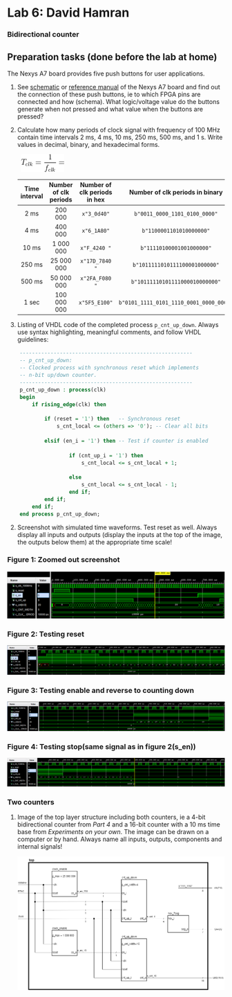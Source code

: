 # Lab 6: David Hamran

### Bidirectional counter

## Preparation tasks (done before the lab at home)

The Nexys A7 board provides five push buttons for user applications.

1. See [schematic](https://github.com/tomas-fryza/digital-electronics-1/blob/master/Docs/nexys-a7-sch.pdf) or [reference manual](https://reference.digilentinc.com/reference/programmable-logic/nexys-a7/reference-manual) of the Nexys A7 board and find out the connection of these push buttons, ie to which FPGA pins are connected and how (schema). What logic/voltage value do the buttons generate when not pressed and what value when the buttons are pressed?

2. Calculate how many periods of clock signal with frequency of 100&nbsp;MHz contain time intervals 2&nbsp;ms, 4&nbsp;ms, 10&nbsp;ms, 250&nbsp;ms, 500&nbsp;ms, and 1&nbsp;s. Write values in decimal, binary, and hexadecimal forms.

   &nbsp;
   ![Clock period](images/freq.png)
   &nbsp;

   | **Time interval** | **Number of clk periods** | **Number of clk periods in hex** | **Number of clk periods in binary** |
   | :-: | :-: | :-: | :-: |
   | 2&nbsp;ms | 200 000 | `x"3_0d40"` | `b"0011_0000_1101_0100_0000"` |
   | 4&nbsp;ms | 400 000 | `x"6_1A80"` | `b"1100001101010000000"` |
   | 10&nbsp;ms | 1 000 000 | `x"F_4240 "` | `b"11110100001001000000"` |
   | 250&nbsp;ms | 25 000 000 | `x"17D_7840 "` | `b"1011111010111100001000000"` |
   | 500&nbsp;ms | 50 000 000 | `x"2FA_F080 "` | `b"10111110101111000010000000"` |
   | 1&nbsp;sec | 100 000 000 | `x"5F5_E100"` | `b"0101_1111_0101_1110_0001_0000_0000"` |
   
1. Listing of VHDL code of the completed process `p_cnt_up_down`. Always use syntax highlighting, meaningful comments, and follow VHDL guidelines:

```vhdl
    --------------------------------------------------------
    -- p_cnt_up_down:
    -- Clocked process with synchronous reset which implements
    -- n-bit up/down counter.
    --------------------------------------------------------
    p_cnt_up_down : process(clk)
    begin
        if rising_edge(clk) then
        
            if (reset = '1') then   -- Synchronous reset
                s_cnt_local <= (others => '0'); -- Clear all bits

            elsif (en_i = '1') then -- Test if counter is enabled
               
                    if (cnt_up_i = '1') then
                        s_cnt_local <= s_cnt_local + 1;
                        
                    else 
                        s_cnt_local <= s_cnt_local - 1;
                    end if;
            end if;
        end if;
    end process p_cnt_up_down;
```

2. Screenshot with simulated time waveforms. Test reset as well. Always display all inputs and outputs (display the inputs at the top of the image, the outputs below them) at the appropriate time scale!

### Figure 1: Zoomed out screenshot
   ![Waveforms](images/waveforms.png)
### Figure 2: Testing reset
   ![reset](images/reset.png)
### Figure 3: Testing enable and reverse to counting down
   ![enable-and-downcount](images/enable_and_countdown.png)
### Figure 4: Testing stop(same signal as in figure 2(s_en))
   ![stoping-counter](images/stop.png)

### Two counters

1. Image of the top layer structure including both counters, ie a 4-bit bidirectional counter from *Part 4* and a 16-bit counter with a 10 ms time base from *Experiments on your own*. The image can be drawn on a computer or by hand. Always name all inputs, outputs, components and internal signals!

   ![16bit_counter](images/16_counter.png)